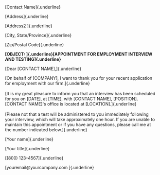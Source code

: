 [Contact Name]{.underline}

[Address]{.underline}

[Address2 ]{.underline}

[City, State/Province]{.underline}

[Zip/Postal Code]{.underline}

**[OBJECT: ]{.underline}[APPOINTMENT FOR EMPLOYMENT INTERVIEW AND
TESTING]{.underline}**

[Dear \[CONTACT NAME\],]{.underline}

[On behalf of \[COMPANY\], I want to thank you for your recent
application for employment with our firm.]{.underline}\
\
[It is my great pleasure to inform you that an interview has been
scheduled for you on \[DATE\], at \[TIME\], with \[CONTACT NAME\],
\[POSITION\]. \[CONTACT NAME\]\'s office is located at
\[LOCATION\].]{.underline}\
\
[Please not that a test will be administered to you immediately
following your interview, which will take approximately one hour. If you
are unable to maintain this appointment or if you have any questions,
please call me at the number indicated below.]{.underline}

[Your name]{.underline}

[Your title]{.underline}

[(800) 123-4567]{.underline}

[youremail\@yourcompany.com ]{.underline}
